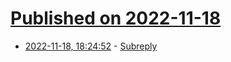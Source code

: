 # [Published on 2022-11-18](index.md)

* [2022-11-18, 18:24:52](https://news.ycombinator.com/item?id=33659327) - [Subreply](https://subreply.com/trending)
